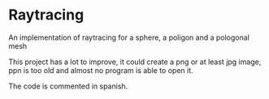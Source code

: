 # Raytracing
An implementation of raytracing for a sphere, a poligon and a pologonal mesh

This project has a lot to improve, it could create a png or at least jpg image, ppn is too old and almost no program is able to open it.

The code is commented in spanish.
